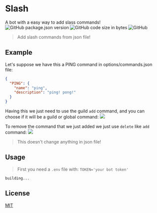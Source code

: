 # Slash
A bot with a easy way to add slass commands!
![GitHub package.json version](https://img.shields.io/github/package-json/v/GuriZenit/slash)
![GitHub code size in bytes](https://img.shields.io/github/languages/code-size/GuriZenit/Slash)
![GitHub](https://img.shields.io/github/license/GuriZenit/slash?color=blue)
> Add slash commands from json file!

## Example
Let's suppose we have this a PING command in options/commands.json file:
```json
{
  "PING": {
    "name": "ping",
    "description": "ping! pong!"
  }
}
```
Having this we just need to use the guild `add` command, and you can choose if it will be a guild or global command:
![](https://i.imgur.com/JIpedAR.jpg)

To remove the command that we just added we just use `delete` like `add` command:
![](https://i.imgur.com/V3Foc5m.jpg)
> This doesn't change anything in json file!

## Usage
> First you need a `.env` file with: `TOKEN='your bot token'`

`building...`

## License
[MIT](https://github.com/GuriZenit/Slash/blob/main/LICENSE)